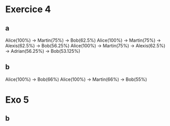 # Exercice 4
## a 
Alice(100%) -> Martin(75%) -> Bob(62.5%)
Alice(100%) -> Martin(75%) -> Alexis(62.5%) -> Bob(56.25%)
Alice(100%) -> Martin(75%) -> Alexis(62.5%) -> Adrian(56.25%) -> Bob(53.125%)

## b
Alice(100%) -> Bob(66%)
Alice(100%) -> Martin(66%) -> Bob(55%)

# Exo 5
## b